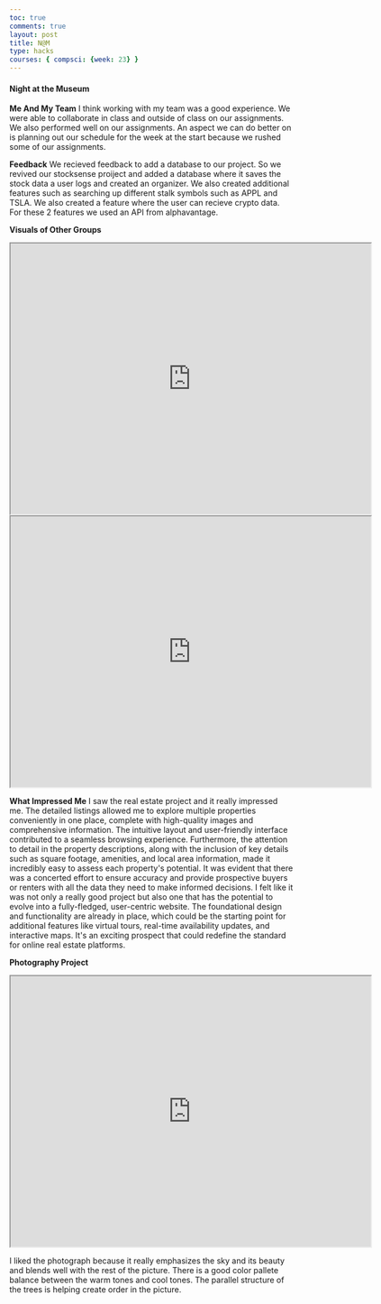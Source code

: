 ```yaml
---
toc: true
comments: true
layout: post
title: N@M
type: hacks
courses: { compsci: {week: 23} }
---
```


#### Night at the Museum

**Me And My Team**
I think working with my team was a good experience. We were able to collaborate in class and outside of class on our assignments. We also performed well on our assignments. An aspect we can do better on is planning out our schedule for the week at the start because we rushed some of our assignments.


**Feedback**
We recieved feedback to add a database to our project. So we revived our stocksense proiject and added a database where it saves the stock data a user logs and created an organizer. We also created additional features such as searching up different stalk symbols such as APPL and TSLA. We also created a feature where the user can recieve crypto data. For these 2 features we used an API from alphavantage.

**Visuals of Other Groups**

<iframe src="https://drive.google.com/file/d/1PZ0v3Sft0Y2Can_ybHaCgDgk0xx8zp9F/preview" width="640" height="480" allow="autoplay"></iframe>

<iframe src="https://drive.google.com/file/d/1T7EJi3ZmWpROJtZdvi35GPgryN7m2vBJ/preview" width="640" height="480" allow="autoplay"></iframe>


**What Impressed Me**
I saw the real estate project and it really impressed me. The detailed listings allowed me to explore multiple properties conveniently in one place, complete with high-quality images and comprehensive information. The intuitive layout and user-friendly interface contributed to a seamless browsing experience. Furthermore, the attention to detail in the property descriptions, along with the inclusion of key details such as square footage, amenities, and local area information, made it incredibly easy to assess each property's potential. It was evident that there was a concerted effort to ensure accuracy and provide prospective buyers or renters with all the data they need to make informed decisions. I felt like it was not only a really good project but also one that has the potential to evolve into a fully-fledged, user-centric website. The foundational design and functionality are already in place, which could be the starting point for additional features like virtual tours, real-time availability updates, and interactive maps. It's an exciting prospect that could redefine the standard for online real estate platforms.

**Photography Project**


<iframe src="https://drive.google.com/file/d/10hHDcv_3j8EHO0FngQBAdjnYSl8SL3oe/preview" width="640" height="480" allow="autoplay"></iframe>

I liked the photograph because it really emphasizes the sky and its beauty and blends well with the rest of the picture. There is a good color pallete balance between the warm tones and cool tones. The parallel structure of the trees is helping create order in the picture. 